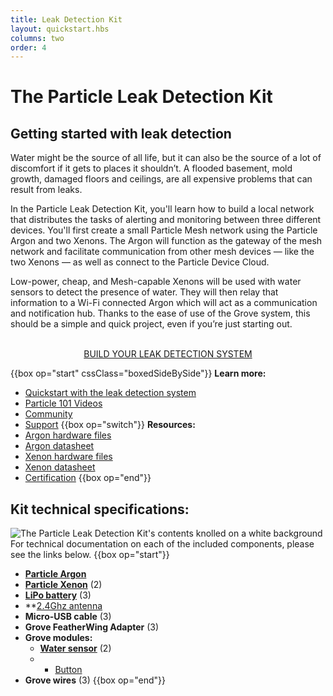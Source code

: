 ```yaml
---
title: Leak Detection Kit
layout: quickstart.hbs
columns: two
order: 4
---
```


# The Particle Leak Detection Kit 


## Getting started with leak detection
Water might be the source of all life, but it can also be the source of a lot of discomfort if it gets to places it shouldn’t. A flooded basement, mold growth, damaged floors and ceilings, are all expensive problems that can result from leaks.

In the Particle Leak Detection Kit, you'll learn how to build a local network that distributes the tasks of alerting and monitoring between three different devices. You'll first create a small Particle Mesh network using the Particle Argon and two Xenons. The Argon will function as the gateway of the mesh network and facilitate communication from other mesh devices — like the two Xenons — as well as connect to the Particle Device Cloud. 

Low-power, cheap, and Mesh-capable Xenons will be used with water sensors to detect the presence of water. They will then relay that information to a Wi-Fi connected Argon which will act as a communication and notification hub. Thanks to the ease of use of the Grove system, this should be a simple and quick project, even if you’re just starting out.

<div align="center">
<br />
<a href="/quickstart/isk-project/" target="_blank" class="button">BUILD YOUR LEAK DETECTION SYSTEM</a>
</div>

{{box op="start" cssClass="boxedSideBySide"}}
**Learn more:**
- [Quickstart with the leak detection system](/quickstart/ldk-project/)
- [Particle 101 Videos](https://www.youtube.com/playlist?list=PLIeLC6NIW2tKvC5W007j_PU-dxONK_ZXR)
- [Community](https://community.particle.io)
- [Support](/support/menu-base/)
  {{box op="switch"}}
  **Resources:**
- [Argon hardware files](https://github.com/particle-iot/argon)
- [Argon datasheet](/datasheets/wi-fi/argon-datasheet/)
- [Xenon hardware files](https://github.com/particle-iot/xenon)
- [Xenon datasheet](/datasheets/mesh/xenon-datasheet.md)
- [Certification](/datasheets/certifications/certification)
  {{box op="end"}}

## Kit technical specifications:
![The Particle Leak Detection Kit's contents knolled on a white background](/assets/images/Leak-Detection-Kit-contents.jpg)
For technical documentation on each of the included components, please see the links below.
{{box op="start"}}
- **[Particle Argon](/argon/)**  
- **[Particle Xenon](/xenon/)** (2)
- **[LiPo battery](https://store.particle.io/collections/accessories/products/li-po-battery)** (3)
- **[2.4Ghz antenna](/datasheets/wi-fi/argon-datasheet/#antenna)
- **Micro-USB cable** (3)
- **Grove FeatherWing Adapter** (3)
- **Grove modules:**
  - **[Water sensor](https://www.seeedstudio.com/Grove-Water-Sensor-p-748.html)** (2)
  - * [Button](/datasheets/accessories/gen3-accessories/#button) 
- **Grove wires** (3)
{{box op="end"}}

